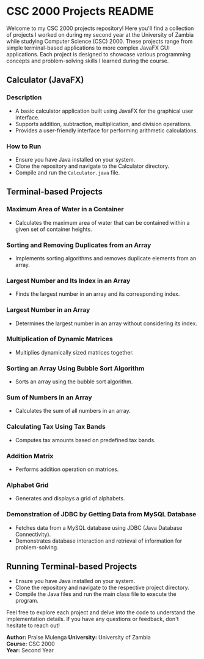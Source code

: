 # CSC 2000 Projects README

Welcome to my CSC 2000 projects repository! Here you'll find a collection of projects I worked on during my second year at the University of Zambia while studying Computer Science (CSC) 2000. These projects range from simple terminal-based applications to more complex JavaFX GUI applications. Each project is designed to showcase various programming concepts and problem-solving skills I learned during the course.

## Calculator (JavaFX)

### Description
- A basic calculator application built using JavaFX for the graphical user interface.
- Supports addition, subtraction, multiplication, and division operations.
- Provides a user-friendly interface for performing arithmetic calculations.

### How to Run
- Ensure you have Java installed on your system.
- Clone the repository and navigate to the Calculator directory.
- Compile and run the `Calculator.java` file.

## Terminal-based Projects

### Maximum Area of Water in a Container
- Calculates the maximum area of water that can be contained within a given set of container heights.

### Sorting and Removing Duplicates from an Array
- Implements sorting algorithms and removes duplicate elements from an array.

### Largest Number and Its Index in an Array
- Finds the largest number in an array and its corresponding index.

### Largest Number in an Array
- Determines the largest number in an array without considering its index.

### Multiplication of Dynamic Matrices
- Multiplies dynamically sized matrices together.

### Sorting an Array Using Bubble Sort Algorithm
- Sorts an array using the bubble sort algorithm.

### Sum of Numbers in an Array
- Calculates the sum of all numbers in an array.

### Calculating Tax Using Tax Bands
- Computes tax amounts based on predefined tax bands.

### Addition Matrix
- Performs addition operation on matrices.

### Alphabet Grid
- Generates and displays a grid of alphabets.

### Demonstration of JDBC by Getting Data from MySQL Database
- Fetches data from a MySQL database using JDBC (Java Database Connectivity).
- Demonstrates database interaction and retrieval of information for problem-solving.

## Running Terminal-based Projects
- Ensure you have Java installed on your system.
- Clone the repository and navigate to the respective project directory.
- Compile the Java files and run the main class file to execute the program.

Feel free to explore each project and delve into the code to understand the implementation details. If you have any questions or feedback, don't hesitate to reach out!

**Author:** Praise Mulenga 
**University:** University of Zambia  
**Course:** CSC 2000  
**Year:** Second Year  
